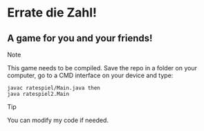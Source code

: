 # Errate die Zahl!
## A game for you and your friends!


>[!NOTE]
>This game needs to be compiled.
> Save the repo in a folder on your computer,
> go to a CMD interface on your device and type:
> ```
>javac ratespiel/Main.java then
>java ratespiel2.Main
> ```


> [!TIP]
> You can modify my code if needed.
